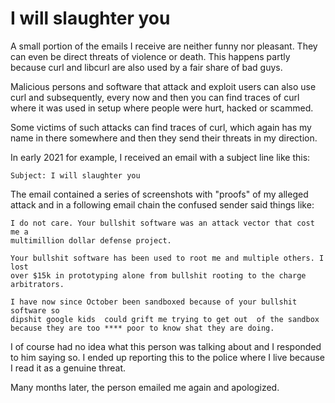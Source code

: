 # I will slaughter you

A small portion of the emails I receive are neither funny nor pleasant. They
can even be direct threats of violence or death. This happens partly because
curl and libcurl are also used by a fair share of bad guys.

Malicious persons and software that attack and exploit users can also use curl
and subsequently, every now and then you can find traces of curl where it was
used in setup where people were hurt, hacked or scammed.

Some victims of such attacks can find traces of curl, which again has my name
in there somewhere and then they send their threats in my direction.

In early 2021 for example, I received an email with a subject line like this:

    Subject: I will slaughter you

The email contained a series of screenshots with "proofs" of my alleged attack
and in a following email chain the confused sender said things like:

    I do not care. Your bullshit software was an attack vector that cost me a
    multimillion dollar defense project.

    Your bullshit software has been used to root me and multiple others. I lost
    over $15k in prototyping alone from bullshit rooting to the charge
    arbitrators.

    I have now since October been sandboxed because of your bullshit software so
    dipshit google kids  could grift me trying to get out  of the sandbox
    because they are too **** poor to know shat they are doing.

I of course had no idea what this person was talking about and I responded to
him saying so. I ended up reporting this to the police where I live because I
read it as a genuine threat.

Many months later, the person emailed me again and apologized.
